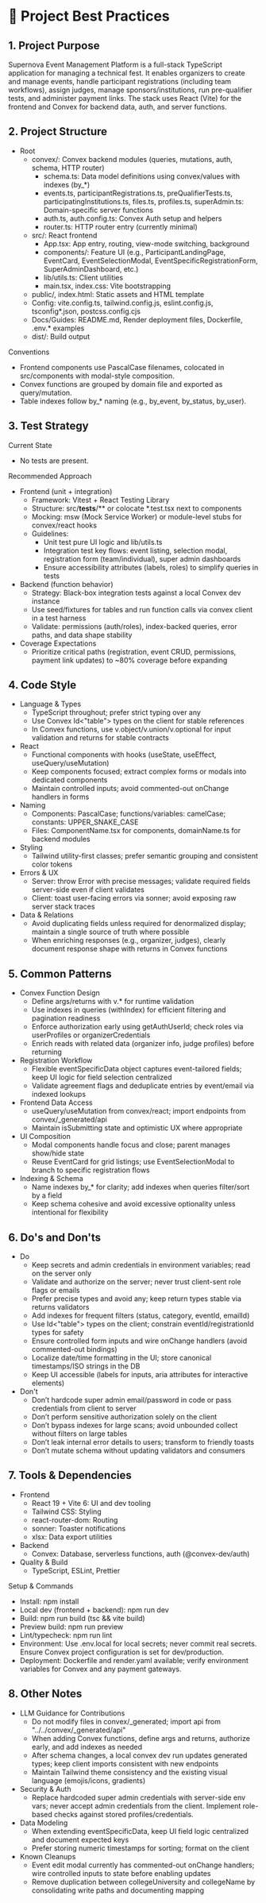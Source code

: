 # 📘 Project Best Practices

## 1. Project Purpose
Supernova Event Management Platform is a full-stack TypeScript application for managing a technical fest. It enables organizers to create and manage events, handle participant registrations (including team workflows), assign judges, manage sponsors/institutions, run pre-qualifier tests, and administer payment links. The stack uses React (Vite) for the frontend and Convex for backend data, auth, and server functions.

## 2. Project Structure
- Root
  - convex/: Convex backend modules (queries, mutations, auth, schema, HTTP router)
    - schema.ts: Data model definitions using convex/values with indexes (by_*)
    - events.ts, participantRegistrations.ts, preQualifierTests.ts, participatingInstitutions.ts, files.ts, profiles.ts, superAdmin.ts: Domain-specific server functions
    - auth.ts, auth.config.ts: Convex Auth setup and helpers
    - router.ts: HTTP router entry (currently minimal)
  - src/: React frontend
    - App.tsx: App entry, routing, view-mode switching, background
    - components/: Feature UI (e.g., ParticipantLandingPage, EventCard, EventSelectionModal, EventSpecificRegistrationForm, SuperAdminDashboard, etc.)
    - lib/utils.ts: Client utilities
    - main.tsx, index.css: Vite bootstrapping
  - public/, index.html: Static assets and HTML template
  - Config: vite.config.ts, tailwind.config.js, eslint.config.js, tsconfig*.json, postcss.config.cjs
  - Docs/Guides: README.md, Render deployment files, Dockerfile, .env.* examples
  - dist/: Build output

Conventions
- Frontend components use PascalCase filenames, colocated in src/components with modal-style composition.
- Convex functions are grouped by domain file and exported as query/mutation.
- Table indexes follow by_* naming (e.g., by_event, by_status, by_user).

## 3. Test Strategy
Current State
- No tests are present.

Recommended Approach
- Frontend (unit + integration)
  - Framework: Vitest + React Testing Library
  - Structure: src/__tests__/** or colocate *.test.tsx next to components
  - Mocking: msw (Mock Service Worker) or module-level stubs for convex/react hooks
  - Guidelines:
    - Unit test pure UI logic and lib/utils.ts
    - Integration test key flows: event listing, selection modal, registration form (team/individual), super admin dashboards
    - Ensure accessibility attributes (labels, roles) to simplify queries in tests
- Backend (function behavior)
  - Strategy: Black-box integration tests against a local Convex dev instance
  - Use seed/fixtures for tables and run function calls via convex client in a test harness
  - Validate: permissions (auth/roles), index-backed queries, error paths, and data shape stability
- Coverage Expectations
  - Prioritize critical paths (registration, event CRUD, permissions, payment link updates) to ~80% coverage before expanding

## 4. Code Style
- Language & Types
  - TypeScript throughout; prefer strict typing over any
  - Use Convex Id<"table"> types on the client for stable references
  - In Convex functions, use v.object/v.union/v.optional for input validation and returns for stable contracts
- React
  - Functional components with hooks (useState, useEffect, useQuery/useMutation)
  - Keep components focused; extract complex forms or modals into dedicated components
  - Maintain controlled inputs; avoid commented-out onChange handlers in forms
- Naming
  - Components: PascalCase; functions/variables: camelCase; constants: UPPER_SNAKE_CASE
  - Files: ComponentName.tsx for components, domainName.ts for backend modules
- Styling
  - Tailwind utility-first classes; prefer semantic grouping and consistent color tokens
- Errors & UX
  - Server: throw Error with precise messages; validate required fields server-side even if client validates
  - Client: toast user-facing errors via sonner; avoid exposing raw server stack traces
- Data & Relations
  - Avoid duplicating fields unless required for denormalized display; maintain a single source of truth where possible
  - When enriching responses (e.g., organizer, judges), clearly document response shape with returns in Convex functions

## 5. Common Patterns
- Convex Function Design
  - Define args/returns with v.* for runtime validation
  - Use indexes in queries (withIndex) for efficient filtering and pagination readiness
  - Enforce authorization early using getAuthUserId; check roles via userProfiles or organizerCredentials
  - Enrich reads with related data (organizer info, judge profiles) before returning
- Registration Workflow
  - Flexible eventSpecificData object captures event-tailored fields; keep UI logic for field selection centralized
  - Validate agreement flags and deduplicate entries by event/email via indexed lookups
- Frontend Data Access
  - useQuery/useMutation from convex/react; import endpoints from convex/_generated/api
  - Maintain isSubmitting state and optimistic UX where appropriate
- UI Composition
  - Modal components handle focus and close; parent manages show/hide state
  - Reuse EventCard for grid listings; use EventSelectionModal to branch to specific registration flows
- Indexing & Schema
  - Name indexes by_* for clarity; add indexes when queries filter/sort by a field
  - Keep schema cohesive and avoid excessive optionality unless intentional for flexibility

## 6. Do's and Don'ts
- Do
  - Keep secrets and admin credentials in environment variables; read on the server only
  - Validate and authorize on the server; never trust client-sent role flags or emails
  - Prefer precise types and avoid any; keep return types stable via returns validators
  - Add indexes for frequent filters (status, category, eventId, emailId)
  - Use Id<"table"> types on the client; constrain eventId/registrationId types for safety
  - Ensure controlled form inputs and wire onChange handlers (avoid commented-out bindings)
  - Localize date/time formatting in the UI; store canonical timestamps/ISO strings in the DB
  - Keep UI accessible (labels for inputs, aria attributes for interactive elements)
- Don't
  - Don’t hardcode super admin email/password in code or pass credentials from client to server
  - Don’t perform sensitive authorization solely on the client
  - Don’t bypass indexes for large scans; avoid unbounded collect without filters on large tables
  - Don’t leak internal error details to users; transform to friendly toasts
  - Don’t mutate schema without updating validators and consumers

## 7. Tools & Dependencies
- Frontend
  - React 19 + Vite 6: UI and dev tooling
  - Tailwind CSS: Styling
  - react-router-dom: Routing
  - sonner: Toaster notifications
  - xlsx: Data export utilities
- Backend
  - Convex: Database, serverless functions, auth (@convex-dev/auth)
- Quality & Build
  - TypeScript, ESLint, Prettier

Setup & Commands
- Install: npm install
- Local dev (frontend + backend): npm run dev
- Build: npm run build (tsc && vite build)
- Preview build: npm run preview
- Lint/typecheck: npm run lint
- Environment: Use .env.local for local secrets; never commit real secrets. Ensure Convex project configuration is set for dev/production.
- Deployment: Dockerfile and render.yaml available; verify environment variables for Convex and any payment gateways.

## 8. Other Notes
- LLM Guidance for Contributions
  - Do not modify files in convex/_generated; import api from "../../convex/_generated/api"
  - When adding Convex functions, define args and returns, authorize early, and add indexes as needed
  - After schema changes, a local convex dev run updates generated types; keep client imports consistent with new endpoints
  - Maintain Tailwind theme consistency and the existing visual language (emojis/icons, gradients)
- Security & Auth
  - Replace hardcoded super admin credentials with server-side env vars; never accept admin credentials from the client. Implement role-based checks against stored profiles/credentials.
- Data Modeling
  - When extending eventSpecificData, keep UI field logic centralized and document expected keys
  - Prefer storing numeric timestamps for sorting; format on the client
- Known Cleanups
  - Event edit modal currently has commented-out onChange handlers; wire controlled inputs to state before enabling updates
  - Remove duplication between collegeUniversity and collegeName by consolidating write paths and documenting mapping
